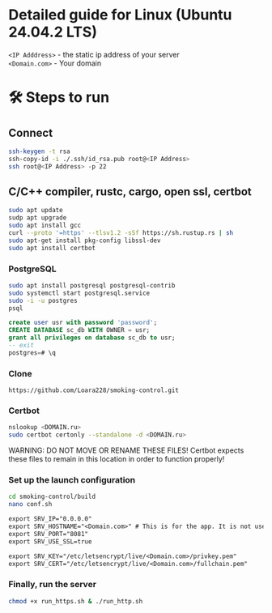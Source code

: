 
# Detailed guide for Linux (Ubuntu 24.04.2 LTS)

```<IP Adddress>``` - the static ip address of your server<br>
```<Domain.com>``` - Your domain

# 🛠️ Steps to run

## Connect

```bash
ssh-keygen -t rsa
ssh-copy-id -i ./.ssh/id_rsa.pub root@<IP Address>
ssh root@<IP Address> -p 22
```

## С/C++ compiler, rustc, cargo, open ssl, certbot

```bash
sudo apt update
sudp apt upgrade
sudo apt install gcc
curl --proto '=https' --tlsv1.2 -sSf https://sh.rustup.rs | sh
sudo apt-get install pkg-config libssl-dev
sudo apt install certbot
```

### PostgreSQL

```bash
sudo apt install postgresql postgresql-contrib
sudo systemctl start postgresql.service
sudo -i -u postgres
psql
```

```sql
create user usr with password 'password';
CREATE DATABASE sc_db WITH OWNER = usr;
grant all privileges on database sc_db to usr;
-- exit
postgres=# \q
```

### Clone

```
https://github.com/Loara228/smoking-control.git
```

### Certbot

```bash
nslookup <DOMAIN.ru>
sudo certbot certonly --standalone -d <DOMAIN.ru>
```

WARNING: DO NOT MOVE OR RENAME THESE FILES! Certbot expects these files to remain in this location in order to function properly!

### Set up the launch configuration

```bash
cd smoking-control/build
nano conf.sh
```

```txt
export SRV_IP="0.0.0.0"
export SRV_HOSTNAME="<Domain.com>" # This is for the app. It is not used to configure the server.
export SRV_PORT="8081"
export SRV_USE_SSL=true

export SRV_KEY="/etc/letsencrypt/live/<Domain.com>/privkey.pem"
export SRV_CERT="/etc/letsencrypt/live/<Domain.com>/fullchain.pem"
```

### Finally, run the server

```bash
chmod +x run_https.sh & ./run_http.sh
```